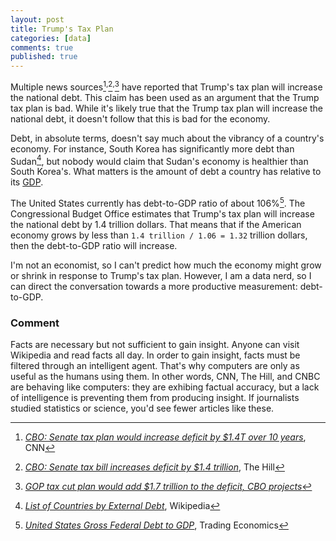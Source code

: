 ```yaml
---
layout: post
title: Trump's Tax Plan
categories: [data]
comments: true
published: true
---
```


Multiple news sources[^1]<sup>,</sup>[^2]<sup>,</sup>[^3] have reported that Trump's tax plan will increase the national debt. This claim has been used as an argument that the Trump tax plan is bad. While it's likely true that the Trump tax plan will increase the national debt, it doesn't follow that this is bad for the economy.

Debt, in absolute terms, doesn't say much about the vibrancy of a country's economy. For instance, South Korea has significantly more debt than Sudan[^4], but nobody would claim that Sudan's economy is healthier than South Korea's. What matters is the amount of debt a country has relative to its [GDP](https://en.wikipedia.org/wiki/Gross_domestic_product).

The United States currently has debt-to-GDP ratio of about 106%[^5]. The Congressional Budget Office estimates that Trump's tax plan will increase the national debt by 1.4 trillion dollars. That means that if the American economy grows by less than `1.4 trillion / 1.06 = 1.32` trillion dollars, then the debt-to-GDP ratio will increase.

I'm not an economist, so I can't predict how much the economy might grow or shrink in response to Trump's tax plan. However, I am a data nerd, so I can direct the conversation towards a more productive measurement: debt-to-GDP.

### Comment

Facts are necessary but not sufficient to gain insight. Anyone can visit Wikipedia and read facts all day. In order to gain insight, facts must be filtered through an intelligent agent. That's why computers are only as useful as the humans using them. In other words, CNN, The Hill, and CNBC are behaving like computers: they are exhibing factual accuracy, but a lack of intelligence is preventing them from producing insight. If journalists studied statistics or science, you'd see fewer articles like these.


[^1]: [*CBO: Senate tax plan would increase deficit by $1.4T over 10 years*](http://www.cnn.com/2017/11/27/politics/cbo-score-senate-tax/index.html), CNN
[^2]: [*CBO: Senate tax bill increases deficit by $1.4 trillion*](http://thehill.com/blogs/floor-action/senate/362905-cbo-senate-tax-bill-increases-deficit-by-14-trillion), The Hill
[^3]: [*GOP tax cut plan would add $1.7 trillion to the deficit, CBO projects*](https://www.cnbc.com/2017/11/08/house-tax-reform-plan-would-raise-deficit-by-1-point-7-trillion-cbo.html)
[^4]: [*List of Countries by External Debt*](https://en.wikipedia.org/wiki/List_of_countries_by_external_debt), Wikipedia
[^5]: [*United States Gross Federal Debt to GDP*](https://tradingeconomics.com/united-states/government-debt-to-gdp), Trading Economics